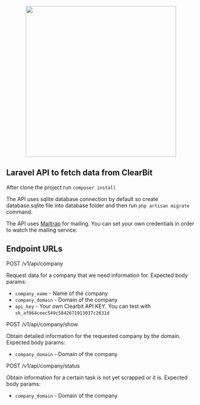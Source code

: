 <p align="center"><a href="https://laravel.com" target="_blank"><img src="https://raw.githubusercontent.com/laravel/art/master/logo-lockup/5%20SVG/2%20CMYK/1%20Full%20Color/laravel-logolockup-cmyk-red.svg" width="400"></a></p>

## Laravel API to fetch data from ClearBit
After clone the project run `composer install`

The API uses sqlite database connection by default so create database.sqlite file into database folder and then run `php artisan migrate` command.

The API uses [Mailtrap](https://mailtrap.io/) for mailing. You can set your own credentials in order to watch the mailing service.

## Endpoint URLs

POST /v1/api/company

Request data for a company that we need information for. Expected body params:
- `company_name` - Name of the company
- `company_domain` - Domain of the company
- `api_key` - Your own Clearbit API KEY. You can test with `sk_af064ceec549c5842671913037c2631d`


POST /v1/api/company/show

Obtain detailed information for the requested company by the domain. Expected body params:
- `company_domain` - Domain of the company


POST /v1/api/company/status

Obtain information for a certain task is not yet scrapped or it is. Expected body params:
- `company_domain` - Domain of the company
